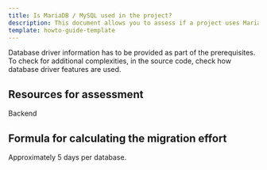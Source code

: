 ```yaml
---
title: Is MariaDB / MySQL used in the project?
description: This document allows you to assess if a project uses MariaDB / MySQL.
template: howto-guide-template
---
```


Database driver information has to be provided as part of the prerequisites. To check for additional complexities, in the source code, check how database driver features are used.

## Resources for assessment

Backend

## Formula for calculating the migration effort

Approximately 5 days per database.

